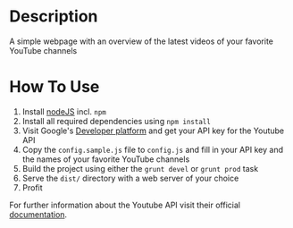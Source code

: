 # Description

A simple webpage with an overview of the latest videos of your favorite YouTube channels

# How To Use

1. Install [nodeJS](https://nodejs.org/en/) incl. `npm`
2. Install all required dependencies using `npm install`
3. Visit Google's [Developer platform](https://developers.google.com) and get your API key for the Youtube API
4. Copy the `config.sample.js` file to `config.js` and fill in your API key and
   the names of your favorite YouTube channels
5. Build the project using either the `grunt devel` or `grunt prod` task
6. Serve the `dist/` directory with a web server of your choice
7. Profit

For further information about the Youtube API visit their official [documentation](https://developers.google.com/youtube/v3/).
